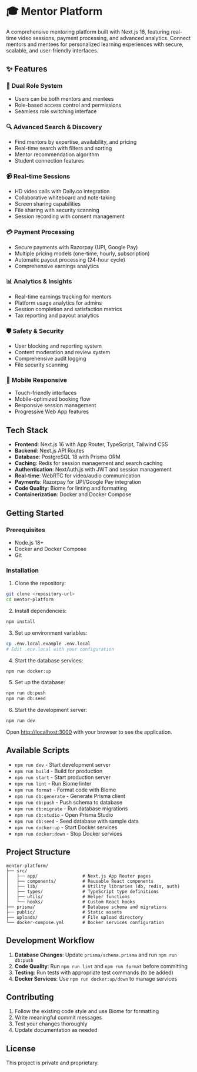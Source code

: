 # 🎓 Mentor Platform

A comprehensive mentoring platform built with Next.js 16, featuring real-time video sessions, payment processing, and advanced analytics. Connect mentors and mentees for personalized learning experiences with secure, scalable, and user-friendly interfaces.

## ✨ Features

### 👥 **Dual Role System**
- Users can be both mentors and mentees
- Role-based access control and permissions
- Seamless role switching interface

### 🔍 **Advanced Search & Discovery**
- Find mentors by expertise, availability, and pricing
- Real-time search with filters and sorting
- Mentor recommendation algorithm
- Student connection features

### 📹 **Real-time Sessions**
- HD video calls with Daily.co integration
- Collaborative whiteboard and note-taking
- Screen sharing capabilities
- File sharing with security scanning
- Session recording with consent management

### 💳 **Payment Processing**
- Secure payments with Razorpay (UPI, Google Pay)
- Multiple pricing models (one-time, hourly, subscription)
- Automatic payout processing (24-hour cycle)
- Comprehensive earnings analytics

### 📊 **Analytics & Insights**
- Real-time earnings tracking for mentors
- Platform usage analytics for admins
- Session completion and satisfaction metrics
- Tax reporting and payout analytics

### 🛡️ **Safety & Security**
- User blocking and reporting system
- Content moderation and review system
- Comprehensive audit logging
- File security scanning

### 📱 **Mobile Responsive**
- Touch-friendly interfaces
- Mobile-optimized booking flow
- Responsive session management
- Progressive Web App features

## Tech Stack

- **Frontend**: Next.js 16 with App Router, TypeScript, Tailwind CSS
- **Backend**: Next.js API Routes
- **Database**: PostgreSQL 18 with Prisma ORM
- **Caching**: Redis for session management and search caching
- **Authentication**: NextAuth.js with JWT and session management
- **Real-time**: WebRTC for video/audio communication
- **Payments**: Razorpay for UPI/Google Pay integration
- **Code Quality**: Biome for linting and formatting
- **Containerization**: Docker and Docker Compose

## Getting Started

### Prerequisites

- Node.js 18+ 
- Docker and Docker Compose
- Git

### Installation

1. Clone the repository:
```bash
git clone <repository-url>
cd mentor-platform
```

2. Install dependencies:
```bash
npm install
```

3. Set up environment variables:
```bash
cp .env.local.example .env.local
# Edit .env.local with your configuration
```

4. Start the database services:
```bash
npm run docker:up
```

5. Set up the database:
```bash
npm run db:push
npm run db:seed
```

6. Start the development server:
```bash
npm run dev
```

Open [http://localhost:3000](http://localhost:3000) with your browser to see the application.

## Available Scripts

- `npm run dev` - Start development server
- `npm run build` - Build for production
- `npm run start` - Start production server
- `npm run lint` - Run Biome linter
- `npm run format` - Format code with Biome
- `npm run db:generate` - Generate Prisma client
- `npm run db:push` - Push schema to database
- `npm run db:migrate` - Run database migrations
- `npm run db:studio` - Open Prisma Studio
- `npm run db:seed` - Seed database with sample data
- `npm run docker:up` - Start Docker services
- `npm run docker:down` - Stop Docker services

## Project Structure

```
mentor-platform/
├── src/
│   ├── app/                 # Next.js App Router pages
│   ├── components/          # Reusable React components
│   ├── lib/                 # Utility libraries (db, redis, auth)
│   ├── types/               # TypeScript type definitions
│   ├── utils/               # Helper functions
│   └── hooks/               # Custom React hooks
├── prisma/                  # Database schema and migrations
├── public/                  # Static assets
├── uploads/                 # File upload directory
└── docker-compose.yml       # Docker services configuration
```

## Development Workflow

1. **Database Changes**: Update `prisma/schema.prisma` and run `npm run db:push`
2. **Code Quality**: Run `npm run lint` and `npm run format` before committing
3. **Testing**: Run tests with appropriate test commands (to be added)
4. **Docker Services**: Use `npm run docker:up/down` to manage services

## Contributing

1. Follow the existing code style and use Biome for formatting
2. Write meaningful commit messages
3. Test your changes thoroughly
4. Update documentation as needed

## License

This project is private and proprietary.
